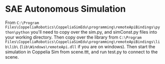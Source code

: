 # SAE Autonomous Simulation

From 
`C:\Program Files\CoppeliaRobotics\CoppeliaSimEdu\programming\remoteApiBindings\python\python` you'll 
need to copy over the sim.py, and simConst.py files into your working directory. Then copy over the library from 
`C:\Program Files\CoppeliaRobotics\CoppeliaSimEdu\programming\remoteApiBindings\lib\lib\` (`lib\Windows\remoteApi.dll`
if you are on windows). Then start the simulation in Coppelia Sim from scene.ttt, and run
test.py to connect to the scene. 
